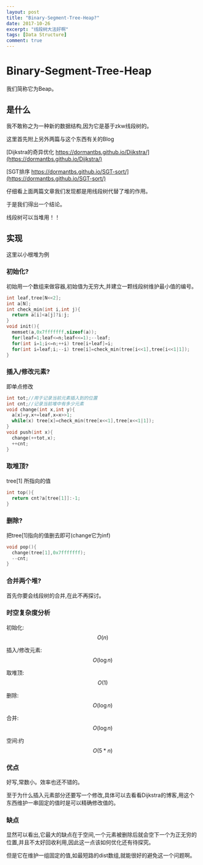 ```yaml
---
layout: post
title: "Binary-Segment-Tree-Heap?"
date: 2017-10-26
excerpt: "线段树大法好啊"
tags: [Data Structure]
comment: true
---
```

# Binary-Segment-Tree-Heap

我们简称它为Beap。

## 是什么

我不敢称之为一种新的数据结构,因为它是基于zkw线段树的。

这里首先附上另外两篇与这个东西有关的Blog

[Dijkstra的奇异优化 https://dormantbs.github.io/Dijkstra/](https://dormantbs.github.io/Dijkstra/)

[SGT排序 https://dormantbs.github.io/SGT-sort/](https://dormantbs.github.io/SGT-sort/)

仔细看上面两篇文章我们发现都是用线段树代替了堆的作用。

于是我们得出一个结论。

线段树可以当堆用！！

## 实现

这里以小根堆为例

### 初始化?
初始用一个数组来做容器,初始值为无穷大,并建立一颗线段树维护最小值的编号。
```cpp
int leaf,tree[N<<2];
int a[N];
int check_min(int i,int j){
  return a[i]<a[j]?i:j;
}
void init(){
  memset(a,0x7fffffff,sizeof(a));
  for(leaf=1;leaf<=n;leaf<<=1);--leaf;
  for(int i=1;i<=n;++i) tree[i+leaf]=i;
  for(int i=leaf;i;--i) tree[i]=check_min(tree[i<<1],tree[i<<1|1]);
}
```

### 插入/修改元素?
即单点修改
```cpp
int tot;//用于记录当前元素插入到的位置
int cnt;//记录当前堆中有多少元素
void change(int x,int y){
  a[x]=y,x+=leaf,x=x>>1;
  while(x) tree[x]=check_min(tree[x<<1],tree[x<<1|1]);
}
void push(int x){
  change(++tot,x);
  ++cnt;
}
```
### 取堆顶?
tree[1] 所指向的值
```cpp
int top(){
  return cnt?a[tree[1]]:-1;
}
```

### 删除?
把tree[1]指向的值删去即可(change它为inf)
```cpp
void pop(){
  change(tree[1],0x7fffffff);
  --cnt;
}
```

### 合并两个堆?
首先你要会线段树的合并,在此不再探讨。

### 时空复杂度分析
初始化: $$O(n)$$

插入/修改元素: $$O(\log n)$$

取堆顶: $$O(1)$$

删除: $$O(\log n)$$

合并: $$O(\log n)$$

空间:约 $$O(5*n)$$

### 优点
好写,常数小。效率也还不错的。

至于为什么插入元素部分还要写一个修改,具体可以去看看Dijkstra的博客,用这个东西维护一串固定的值时是可以精确修改值的。

### 缺点
显然可以看出,它最大的缺点在于空间,一个元素被删除后就会空下一个为正无穷的位置,并且不太好回收利用,因此这一点该如何优化还有待探究。

但是它在维护一组固定的值,如最短路的dist数组,就能很好的避免这一个问题啊。
